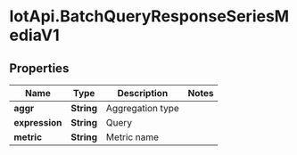 # IotApi.BatchQueryResponseSeriesMediaV1

## Properties

Name | Type | Description | Notes
------------ | ------------- | ------------- | -------------
**aggr** | **String** | Aggregation type | 
**expression** | **String** | Query | 
**metric** | **String** | Metric name | 


